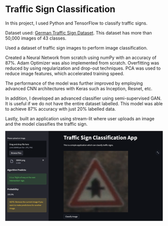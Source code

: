 # Traffic Sign Classification

In this project, I used Python and TensorFlow to classify traffic signs.

Dataset used: [German Traffic Sign Dataset](https://www.kaggle.com/datasets/meowmeowmeowmeowmeow/gtsrb-german-traffic-sign). This dataset has more than 50,000 images of 43 classes.

Used a dataset of traffic sign images to perform image classification.

Created a Neural Network from scratch using numPy with an accuracy of 87%. Adam Optimizer was also implemented from scratch. Overfitting was reduced by using regularization and drop-out techniques. PCA was used to reduce image features, which accelerated training speed. 

The performance of the model was further improved by employing advanced CNN architectures with Keras such as Inception, Resnet, etc. 

In addition, I developed an advanced classifier using semi-supervised GAN. It is useful if we do not have the entire dataset labelled. This model was able to achieve 87% accuracy with just 20% labelled data.

Lastly, built an application using stream-lit where user uploads an image and the model classifies the traffic sign.
<p align="center">
<img src="https://github.com/raofida75/Image-Classification-Application/blob/main/APP.png" width="750"/>
</p>
